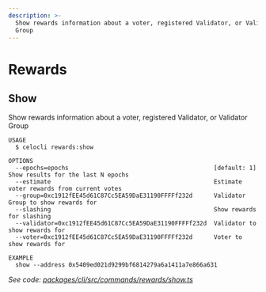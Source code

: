 ```yaml
---
description: >-
  Show rewards information about a voter, registered Validator, or Validator
  Group
---
```


# Rewards

## Show

Show rewards information about a voter, registered Validator, or Validator Group

```text
USAGE
  $ celocli rewards:show

OPTIONS
  --epochs=epochs                                         [default: 1] Show results for the last N epochs
  --estimate                                              Estimate voter rewards from current votes
  --group=0xc1912fEE45d61C87Cc5EA59DaE31190FFFFf232d      Validator Group to show rewards for
  --slashing                                              Show rewards for slashing
  --validator=0xc1912fEE45d61C87Cc5EA59DaE31190FFFFf232d  Validator to show rewards for
  --voter=0xc1912fEE45d61C87Cc5EA59DaE31190FFFFf232d      Voter to show rewards for

EXAMPLE
  show --address 0x5409ed021d9299bf6814279a6a1411a7e866a631
```

_See code:_ [_packages/cli/src/commands/rewards/show.ts_](https://github.com/celo-org/celo-monorepo/tree/master/packages/cli/src/commands/rewards/show.ts)

